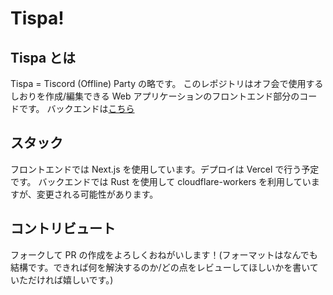 # Tispa!

## Tispa とは

Tispa = Tiscord (Offline) Party の略です。
このレポジトリはオフ会で使用するしおりを作成/編集できる Web アプリケーションのフロントエンド部分のコードです。
バックエンドは[こちら](https://github.com/tomocrafter/tispa-backend/)

## スタック

フロントエンドでは Next.js を使用しています。デプロイは Vercel で行う予定です。
バックエンドでは Rust を使用して cloudflare-workers を利用していますが、変更される可能性があります。

## コントリビュート

フォークして PR の作成をよろしくおねがいします！(フォーマットはなんでも結構です。できれば何を解決するのか/どの点をレビューしてほしいかを書いていただければ嬉しいです。)
